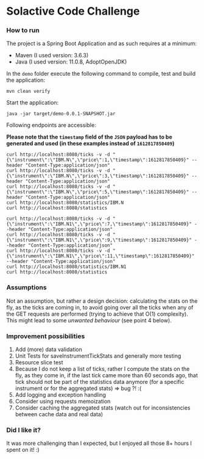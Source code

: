 # Solactive Code Challenge

### How to run

The project is a Spring Boot Application and as such requires at a minimum:

* Maven (I used version: 3.6.3)
* Java  (I used version: 11.0.8, AdoptOpenJDK)

In the `demo` folder execute the following command to compile, test and build the
application:

```shell
mvn clean verify
```

Start the application:

```shell
java -jar target/demo-0.0.1-SNAPSHOT.jar
```

Following endpoints are accessible:

**Please note that the `timestamp` field of the `JSON` payload has to be generated and
used (in these examples instead of `1612817850409`)**

```shell
curl http://localhost:8080/ticks -v -d "{\"instrument\":\"IBM.N\",\"price\":1,\"timestamp\":1612817850409}" --header "Content-Type:application/json"
curl http://localhost:8080/ticks -v -d "{\"instrument\":\"IBM.N\",\"price\":3,\"timestamp\":1612817850409}" --header "Content-Type:application/json"
curl http://localhost:8080/ticks -v -d "{\"instrument\":\"IBM.N\",\"price\":5,\"timestamp\":1612817850409}" --header "Content-Type:application/json"
curl http://localhost:8080/statistics/IBM.N
curl http://localhost:8080/statistics

curl http://localhost:8080/ticks -v -d "{\"instrument\":\"IBM.N1\",\"price\":7,\"timestamp\":1612817850409}" --header "Content-Type:application/json"
curl http://localhost:8080/ticks -v -d "{\"instrument\":\"IBM.N1\",\"price\":9,\"timestamp\":1612817850409}" --header "Content-Type:application/json"
curl http://localhost:8080/ticks -v -d "{\"instrument\":\"IBM.N1\",\"price\":11,\"timestamp\":1612817850409}" --header "Content-Type:application/json"
curl http://localhost:8080/statistics/IBM.N1
curl http://localhost:8080/statistics
```

### Assumptions

Not an assumption, but rather a design decision: calculating the stats on the fly, as the
ticks are coming in, to avoid going over all the ticks when any of the GET requests are
performed (trying to achieve that O(1) complexity). This might lead to some _unwanted
behaviour_ (see point 4 below).

### Improvement possibilities

1. Add (more) data validation
2. Unit Tests for saveInstrumentTickStats and generally more testing
3. Resource slice test
4. Because I do not keep a list of ticks, rather I compute the stats on the fly, as they
   come in, if the last tick came more than 60 seconds ago, that tick should not be part
   of the statistics data anymore (for a specific instrument or for the aggregated stats)
   => bug ?! :(
5. Add logging and exception handling
6. Consider using requests memoization
7. Consider caching the aggregated stats (watch out for inconsistencies between cache data and real data)

### Did I like it?

It was more challenging than I expected, but I enjoyed all those 8+ hours I spent on it! :)
